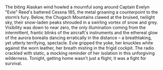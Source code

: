 The biting Alaskan wind howled a mournful song around Captain Evelyn "Evie" Reed's battered Cessna 185, the metal groaning a counterpoint to the storm’s fury.  Below, the Chugach Mountains clawed at the bruised, twilight sky, their snow-laden peaks shrouded in a swirling vortex of snow and grey.  Visibility was down to near zero, the only illumination coming from the intermittent, frantic blinks of the aircraft's instruments and the ethereal glow of the aurora borealis dancing erratically in the distance – a breathtaking, yet utterly terrifying, spectacle.  Evie gripped the yoke, her knuckles white against the worn leather, her breath misting in the frigid cockpit.  The radio crackled with static, a mocking reminder of her isolation in this unforgiving wilderness.  Tonight, getting home wasn't just a flight; it was a fight for survival.
